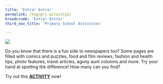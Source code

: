 ```yaml
---
title: 'Extra! Extra!'
permalink: /tng/pri-activity2/
breadcrumb: 'Extra! Extra!'
third_nav_title: 'Primary School Activities'

---
```



![](../images/extra-extra-4in.jpg)

Do you know that there is a fun side to newspapers too? Some pages are filled with comics and puzzles, food and film reviews, fashion and health tips, photo features, travel articles, agony aunt columns and more. Try your hand at spotting the difference! How many can you find? 

Try out this [**ACTIVITY**](https://go.gov.sg/tng-primary-activity2) now!

